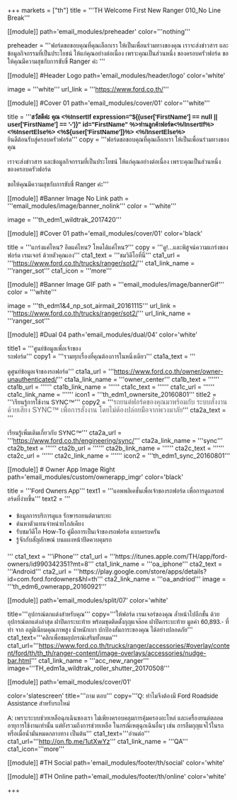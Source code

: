+++
markets = ["th"]
title = '''TH Welcome First New Ranger 010_No Line Break'''

[[module]]
path='email_modules/preheader'
color='''nothing'''

preheader = '''ฟอร์ดขอขอบคุณที่คุณเลือกเรา ให้เป็นเพื่อนร่วมทางของคุณ เราจะส่งข่าวสาร และข้อมูลกิจกรรมที่เป็นประโยชน์ ให้แก่คุณอย่างต่อเนื่อง เพราะคุณเป็นส่วนหนึ่ง ของครอบครัวฟอร์ด ขอให้คุณมีความสุขกับการขับขี่ Ranger ค่ะ '''

[[module]] #Header Logo
path='email_modules/header/logo'
color='white'

  image = '''white'''
  url_link = '''https://www.ford.co.th/'''

[[module]] #Cover 01
path='email_modules/cover/01'
color='''white'''
 
  title = '''<span style="font-family:Tahoma, Verdana, Sans-serif"><strong>สวัสดีค่ะ คุณ <%InsertIf expression="${(user['FirstName'] == null || user['FirstName'] == '-')}" id="FirstName" %>ท่านลูกค้าฟอร์ด<%/InsertIf%> <%InsertElse%> <%${user['FirstName']}%> <%/InsertElse%></strong><br />ยินดีต้อนรับสู่ครอบครัวฟอร์ด</span>'''
  copy = '''<span style="font-family:Tahoma, Verdana, Sans-serif">ฟอร์ดขอขอบคุณที่คุณเลือกเรา ให้เป็นเพื่อนร่วมทางของคุณ<br /><br />เราจะส่งข่าวสาร และข้อมูลกิจกรรมที่เป็นประโยชน์ ให้แก่คุณอย่างต่อเนื่อง เพราะคุณเป็นส่วนหนึ่ง ของครอบครัวฟอร์ด<br /><br />ขอให้คุณมีความสุขกับการขับขี่ Ranger ค่ะ</span>'''

[[module]] #Banner Image No Link
path = '''email_modules/image/banner_nolink'''
color = '''white'''

  image = '''th_edm1_wildtrak_2017420'''

[[module]] #Cover 01
path='email_modules/cover/01'
color='black'

  title = '''<span style="font-family:Tahoma, Verdana, Sans-serif;">แกร่งแค่ไหน? อึดแค่ไหน? โหดได้แค่ไหน?</span>'''
  copy = '''<span style="font-family:Tahoma, Verdana, Sans-serif">ดู!...และพิสูจน์ความแกร่งของ ฟอร์ด เรนเจอร์ ด้วยตัวคุณเอง</span>'''
  cta1_text = '''<span style="font-family:Tahoma, Verdana, Sans-serif">ชมวิดีโอที่นี่</span>'''
  cta1_url = '''https://www.ford.co.th/trucks/ranger/sot2/'''
  cta1_link_name = '''ranger_sot'''
  cta1_icon = '''more'''

[[module]] #Banner Image GIF
path = '''email_modules/image/bannerGif'''
color = '''white'''

  image = '''th_edm1&4_np_sot_airmail_20161115'''
	url_link = '''https://www.ford.co.th/trucks/ranger/sot2/'''
	url_link_name = '''ranger_sot'''

[[module]] #Dual 04
path='email_modules/dual/04'
color='white'

title1 = '''<span style="font-family:Tahoma, Verdana, Sans-serif">ศูนย์ข้อมูลเพื่อเจ้าของ<br />รถฟอร์ด</span>'''
  copy1 = '''<span style="font-family:Tahoma, Verdana, Sans-serif">รวมทุกเรื่องที่คุณต้องการในหนึ่งเดียว</span>'''
  cta1a_text = '''<span style="font-family:Tahoma, Verdana, Sans-serif"><br /><br />ดูศูนย์ข้อมูลเจ้าของรถฟอร์ด</span>'''
  cta1a_url = '''https://www.ford.co.th/owner/owner-unauthenticated/'''
  cta1a_link_name = '''owner_center'''
  cta1b_text = ''''''
  cta1b_url = ''''''
  cta1b_link_name = ''''''
  cta1c_text = ''''''
  cta1c_url = ''''''
  cta1c_link_name = ''''''
  icon1 = '''th_edm1_ownersite_20160801'''
  title2 = '''<span style="font-family:Tahoma, Verdana, Sans-serif">เรียนรู้การใช้งาน SYNC&trade;</span>'''
  copy2 = '''<span style="font-family:Tahoma, Verdana, Sans-serif"><span style="color:#616161; font-size:16px">รถยนต์ฟอร์ดของคุณมาพร้อมกับ ระบบสั่งงานด้วยเสียง SYNC&trade; เพื่อการสั่งงาน โดยไม่ต้องปล่อยมือจากพวงมาลัย</span></span>'''
  cta2a_text = '''<span style="font-family:Tahoma, Verdana, Sans-serif"><br /><br />เรียนรู้เพิ่มเติมเกี่ยวกับ SYNC&trade;</span>'''
  cta2a_url = '''https://www.ford.co.th/engineering/sync/'''
  cta2a_link_name = '''sync'''
  cta2b_text = ''''''
  cta2b_url = ''''''
  cta2b_link_name = ''''''
  cta2c_text = ''''''
  cta2c_url = ''''''
  cta2c_link_name = ''''''
  icon2 = '''th_edm1_sync_20160801'''

[[module]] # Owner App Image Right
path='email_modules/custom/ownerapp_imgr'
color='black'

title = '''<span style="font-family:Tahoma, Verdana, Sans-serif">Ford Owners App</span>'''
text1 = '''<span style="font-family:Tahoma, Verdana, Sans-serif">แอพพลิเคชั่นเพื่อเจ้าของรถฟอร์ด เพื่อการดูแลรถฟอร์ดที่ง่ายขึ้น</span>'''
text2 = '''<span style="font-family:Tahoma, Verdana, Sans-serif; font-Size: 14px">
<ul style="margin: 20px; padding: 0;">
<li>ข้อมูลการบริการดูแล รักษารถยนต์ตามระยะ</li>
<li>ค้นหาตัวแทนจำหน่ายใกล้เคียง</li>
<li>รับชมวิดีโอ How-To คู่มือการเป็นเจ้าของรถฟอร์ด แบบครบครัน</li>
<li>รู้จักกับสัญลักษณ์ บนแผงหน้าปัดควบคุมรถ</li>
</ul>
</span>'''
  cta1_text = '''iPhone'''
  cta1_url = '''https://itunes.apple.com/TH/app/ford-owners/id990342351?mt=8'''
  cta1_link_name = '''oa_iphone'''
  cta2_text = '''Android'''
  cta2_url = '''https://play.google.com/store/apps/details?id=com.ford.fordowners&hl=th'''
  cta2_link_name = '''oa_andriod'''
  image = '''th_edm6_ownerapp_20160921'''

  [[module]]
path='email_modules/split/07'
color='white'

title='''<span style="font-family:Tahoma, Verdana, Sans-serif">อุปกรณ์ตกแต่งสำหรับคุณ</span>'''
copy='''<span style="font-family:Tahoma, Verdana, Sans-serif">ให้ฟอร์ด เรนเจอร์ของคุณ ล้ำหน้าไปอีกขั้น ด้วยอุปกรณ์ตกแต่งล่าสุด ฝาปิดกระบะท้าย พร้อมชุดติดตั้งกุญแจล๊อค ฝาปิดกระบะท้าย มูลค่า 60,893.- ที่ทำ จาก อลูมิเนียมคุณภาพสูง น้ำหนักเบา ปกป้องสัมภาระของคุณ ได้อย่างปลอดภัย</span>'''
cta1_text='''<span style="font-family:Tahoma, Verdana, Sans-serif">คลิกเพื่อชมอุปกรณ์เสริมทั้งหมด</span>'''
cta1_url='''https://www.ford.co.th/trucks/ranger/accessories/#overlay/content/ford/th/th_th/ranger-content/image-overlays/accessories/nudge-bar.html'''
cta1_link_name = '''acc_new_ranger'''
image='''TH_edm1a_wildtrak_roller_shutter_20170508'''

[[module]]
path='email_modules/cover/01'

color='slatescreen'
title='''<span style="font-family:Tahoma, Verdana, Sans-serif">ถาม ตอบ</span>'''
copy='''<span style="font-family:Tahoma, Verdana, Sans-serif">Q: ทำไมจึงต้องมี Ford Roadside Assistance สำหรับรถใหม่<br /><br />A: เพราะระบบช่วยเหลือฉุกเฉินของเรา ไม่เพียงครอบคลุมการคุ้มครองอะไหล่ และเครื่องยนต์ตลอดอายุการใช้งานเท่านั้น แต่ยังรวมถึงการช่วยเหลือ ในกรณีเหตุฉุกเฉินอื่นๆ เช่น การลืมกุญแจไว้ในรถ หรือเมื่อน้ำมันหมดกลางทาง เป็นต้น</span>'''
cta1_text='''<span style="font-family:Tahoma, Verdana, Sans-serif">อ่านต่อ</span>'''
cta1_url='''http://on.fb.me/1utXwYz'''
cta1_link_name = '''QA'''
cta1_icon='''more'''


[[module]] #TH Social
path='email_modules/footer/th/social'
color='white'

[[module]] #TH Online
path='email_modules/footer/th/online'
color='white'

+++